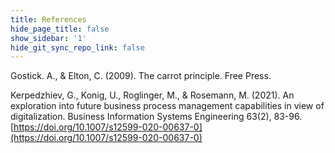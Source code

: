 ```yaml
---
title: References
hide_page_title: false
show_sidebar: '1'
hide_git_sync_repo_link: false
---
```


Gostick. A., & Elton, C. (2009). The carrot principle. Free Press.

Kerpedzhiev, G., Konig, U., Roglinger, M., & Rosemann, M. (2021). An exploration into future business process management capabilities in view of digitalization. Business Information Systems Engineering 63(2), 83-96. [https://doi.org/10.1007/s12599-020-00637-0](https://doi.org/10.1007/s12599-020-00637-0)
